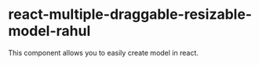 # react-multiple-draggable-resizable-model-rahul
This component allows you to easily create model in react.
